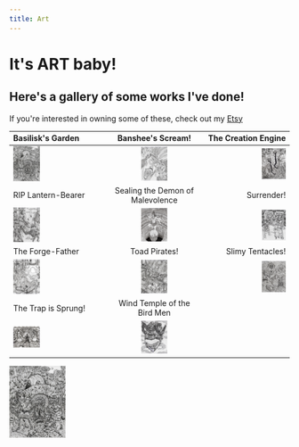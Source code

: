 ```yaml
---
title: Art
---
```

# It's ART baby!
## Here's a gallery of some works I've done!
If you're interested in owning some of these, check out my [Etsy](https://www.etsy.com/shop/OmegaEarthArt/)


| Basilisk's Garden | Banshee's Scream! | The Creation Engine |
|:---|:---:|---:|
| <a href="./assets/images/basilisk.jpg"><img src="./assets/images/basilisk.jpg" width=30% height=auto></a> | <a href="https://omegaearth.art/assets/images/banshee.jpg"><img src="./assets/images/banshee.jpg" width=30% height=auto></a> | <a href="https://omegaearth.art/assets/images/creation.jpg"><img src="./assets/images/creation.jpg" width=30% height=auto></a> |
| RIP Lantern-Bearer | Sealing the Demon of Malevolence | Surrender! |
| <a href="https://omegaearth.art/assets/images/lantern.jpg"><img src="./assets/images/lantern.jpg" width=30% height=auto></a> | <a href="https://omegaearth.art/assets/images/sealing.jpg"><img src="./assets/images/sealing.jpg" width=30% height=30%></a> | <a href="https://omegaearth.art/assets/images/surrender.jpg"><img src="./assets/images/surrender.jpg" width=30% height=30%></a> |
| The Forge-Father| Toad Pirates! | Slimy Tentacles!
| <a href="https://omegaearth.art/assets/images/forge.jpg"><img src="./assets/images/forge.jpg" width=30% height=30%></a> | <a href="https://omegaearth.art/assets/images/pirates.jpg"><img src="./assets/images/pirates.jpg" width=30% height=30%></a> | <a href="https://omegaearth.art/assets/images/tentacles.jpg"><img src="./assets/images/tentacles.jpg" width=30% height=30%></a> |
| The Trap is Sprung! | Wind Temple of the Bird Men|
| <a href="https://omegaearth.art/assets/images/trap.jpg"><img src="./assets/images/trap.jpg" width=30% height=30%></a> | <a href="https://omegaearth.art/assets/images/wind.jpg"><img src="./assets/images/wind.jpg" width=30% height=30%></a> |

<img src="./assets/images/basilisk.jpg" width=20% height=auto>
